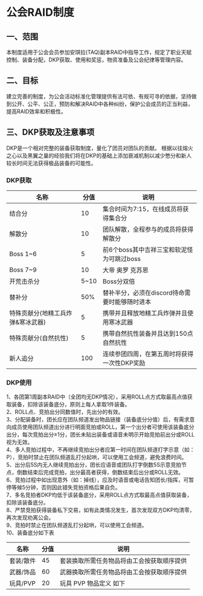 # <BAA>公会RAID制度

## 一、范围
本制度适用于公会会员参加安琪拉(TAQ)副本RAID中指导工作，规定了职业天赋控制、装备分配，DKP获取、使用和奖惩，物资准备及公会纪律等管理内容。

## 二、目标
建立完善的制度，为公会活动标准化管理提供有法可依、有规可寻的依据，坚持做到公开、公平、公正，预防和解决RAID中各种纠纷，保护公会成员的正当利益，提高RAID效率和积极性。

## 三、DKP获取及注意事项
DKP是一个相对完整的装备获取制度，量化了团员对团队的贡献。 根据以往熔火之心以及黑翼之巢的经验我们将在DKP的基础上添加衰减机制以减少憋分和新人较长时间无法获得极品装备的可能性。

### DKP获取
|名称|分值|说明|
|---|---|---|
|结合分|10|集合时间为7:15，在线成员将获得集合分|
|解散分|10|团队解散，全程参与的成员将获得解散分|
|Boss 1~6|5|前6个boss其中吉祥三宝和软泥怪为可跳过boss|
|Boss 7~9|10|大帝 奥罗 克苏恩|
|开荒击杀分|5~10|Boss分双倍|
|替补分|50%|替补半分，必须在discord待命需要时能够随时进本|
|特殊贡献分(地精工兵炸弹&寒冰武器)|5|携带并且释放地精工兵炸弹并且使用寒冰武器|
|特殊贡献分(自然抗性)|5|携带自然抗性装备并且达到150点自然抗性|
|新人追分|100|连续参团四周，在第五周时将获得一次性DKP奖励|

### DKP使用
1、各团第1周副本RAID中（全团均无DKP情况），采用ROLL点方式取最高点值获取装备，扣除该装备底分，原则上每人拿取1件装备。    
2、ROLL点、竞拍出分同数值时，先出分的有效。    
3、分配装备时，团长应在团队频道发出物品链接（装备底分分值）后，有需求意向成员使用团队频道出分进行明面竞拍或ROLL，第一个出分者可使用该装备底分出分，每次竞拍出分≥1分，团长未贴出装备或语音未明示开始竞拍前出分或ROLL视为无效。  
4、多人竞拍过程中，不再继续竞拍出分者应第一时间在团队频道打字示意（如：P），竞拍时禁止在团队频道乱打分起哄，可以使用工会频道，避免浪费时间。  
5、出分后5S内无人继续竞拍出分，团长应语音或团队打字倒数5S示意竞拍节点，倒数结束后完成竞拍，出分最高者获得，倒数结束后出分或ROLL无效。  
6、竞拍过程中如出现意外（如：掉线），应及时语音或电话告知团长/指挥，可暂停等候5分钟，否则因此错失竞拍资格后果自负。  
7、多名竞拍者DKP均低于该装备底分，采用ROLL点方式取最高点值获取装备，扣除该装备底分。  
8、严禁竞拍获得装备私下交易，如有此类情况发生，首次发现双方DKP均清零，再次发现劝离公会。  
9、竞拍时禁止在团队频道乱打分起哄，可以使用工会频道。  
10、装备底分如下表

|名称|分值|说明|
|---|---|---|
|套装/散件|45|套装换取所需任务物品将由工会按获取顺序提供|
|武器/饰品|60|武器换取所需任务物品将由工会按获取顺序提供|
|玩具/PVP|20|玩具 PVP 物品定义 如下|
